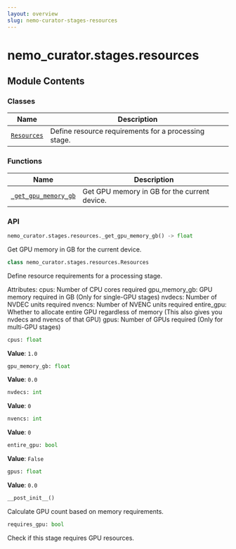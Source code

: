 ```yaml
---
layout: overview
slug: nemo-curator-stages-resources
---
```


# nemo_curator.stages.resources



## Module Contents

### Classes

| Name | Description |
|------|-------------|
| [`Resources`](#nemo_curatorstagesresourcesresources) | Define resource requirements for a processing stage. |

### Functions

| Name | Description |
|------|-------------|
| [`_get_gpu_memory_gb`](#nemo_curatorstagesresources_get_gpu_memory_gb) | Get GPU memory in GB for the current device. |

### API

```python
nemo_curator.stages.resources._get_gpu_memory_gb() -> float
```

Get GPU memory in GB for the current device.


```python
class nemo_curator.stages.resources.Resources
```

Define resource requirements for a processing stage.

Attributes:
    cpus: Number of CPU cores required
    gpu_memory_gb: GPU memory required in GB (Only for single-GPU stages)
    nvdecs: Number of NVDEC units required
    nvencs: Number of NVENC units required
    entire_gpu: Whether to allocate entire GPU regardless of memory (This also gives you nvdecs and nvencs of that GPU)
    gpus: Number of GPUs required (Only for multi-GPU stages)

```python
cpus: float
```

**Value**: `1.0`


```python
gpu_memory_gb: float
```

**Value**: `0.0`


```python
nvdecs: int
```

**Value**: `0`


```python
nvencs: int
```

**Value**: `0`


```python
entire_gpu: bool
```

**Value**: `False`


```python
gpus: float
```

**Value**: `0.0`


```python
__post_init__()
```

Calculate GPU count based on memory requirements.


```python
requires_gpu: bool
```

Check if this stage requires GPU resources.

